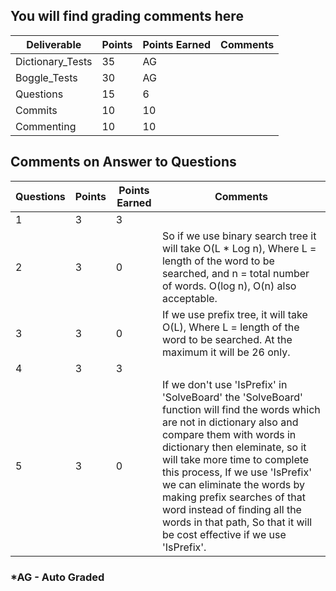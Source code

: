 ## You will find grading comments here 

| Deliverable        | Points | Points Earned | Comments
| ------------------ | ------ | ------------- | ------------------------
| Dictionary_Tests   |  35    |      AG       |
| Boggle_Tests       |  30    |      AG       |
| Questions          |  15    |      6        |
| Commits            |  10    |      10       |
| Commenting         |  10    |      10       |



## Comments on Answer to Questions

| Questions | Points | Points Earned | Comments
| --------- | ------ | ------------- | -----------------------
|     1     |   3    |     3         | 
|     2     |   3    |     0         | So if we use binary search tree it will take O(L * Log n), Where L = length of the word to be searched, and n = total number of words. O(log n), O(n) also acceptable.
|     3     |   3    |     0         | If we use prefix tree, it will take O(L), Where L = length of the word to be searched. At the maximum it will be 26 only.
|     4     |   3    |     3         |
|     5     |   3    |     0         | If we don't use 'IsPrefix' in 'SolveBoard' the 'SolveBoard' function will find the words which are not in dictionary also and compare them with words in dictionary then eleminate, so it will take more time to complete this process, If we use 'IsPrefix' we can eliminate the words by making prefix searches of that word instead of finding all the words in that path, So that it will be cost effective if we use 'IsPrefix'.



### *AG - Auto Graded


